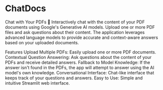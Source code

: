 # ChatDocs
Chat with Your PDFs 📄
Interactively chat with the content of your PDF documents using Google's Generative AI models. Upload one or more PDF files and ask questions about their content. The application leverages advanced language models to provide accurate and context-aware answers based on your uploaded documents.

Features
Upload Multiple PDFs: Easily upload one or more PDF documents.
Contextual Question Answering: Ask questions about the content of your PDFs and receive detailed answers.
Fallback to Model Knowledge: If the answer isn't found in the PDFs, the app will attempt to answer using the AI model's own knowledge.
Conversational Interface: Chat-like interface that keeps track of your questions and answers.
Easy to Use: Simple and intuitive Streamlit web interface.
